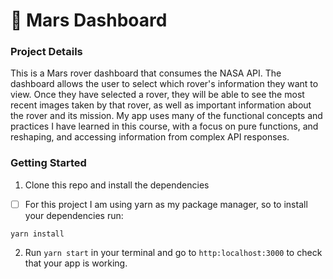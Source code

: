 # 🚀 Mars Dashboard

### Project Details

This is a Mars rover dashboard that consumes the NASA API. The dashboard allows the user to select which rover's information they want to view. Once they have selected a rover, they will be able to see the most recent images taken by that rover, as well as important information about the rover and its mission. My app uses many of the functional concepts and practices I have learned in this course, with a focus on pure functions, and reshaping, and accessing information from complex API responses.

### Getting Started

1. Clone this repo and install the dependencies

- [ ] For this project I am using yarn as my package manager, so to install your dependencies run:

`yarn install`

2. Run `yarn start` in your terminal and go to `http:localhost:3000` to check that your app is working.
